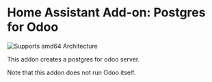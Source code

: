 # Home Assistant Add-on: Postgres for Odoo

![Supports amd64 Architecture][amd64-shield]

This addon creates a postgres for odoo server.

Note that this addon does not run Odoo itself.

[amd64-shield]: https://img.shields.io/badge/amd64-yes-green.svg